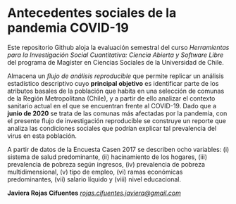 # Antecedentes sociales de la pandemia COVID-19

Este repositorio Github aloja la evaluación semestral del curso *Herramientas para la Investigación Social Cuantitativa: Ciencia Abierta y Software Libre* del programa de Magíster en Ciencias Sociales de la Universidad de Chile.

Almacena un *flujo de análisis reproducible* que permite replicar un análisis estadístico descriptivo cuyo **principal objetivo** es identificar parte de los atributos basales de la población que habita en una selección de comunas de la Región Metropolitana (Chile), y a partir de ello analizar el contexto sanitario actual en el que se encuentran frente al COVID-19. Dado que a **junio de 2020** se trata de las comunas más afectadas por la pandemia, con el presente flujo de investigación reproducible se construye un reporte que analiza las condiciones sociales que podrían explicar tal prevalencia del virus en esta población.

A partir de datos de la Encuesta Casen 2017 se describen ocho variables: (i) sistema de salud predominante, (ii) hacinamiento de los hogares, (iii) prevalencia de pobreza según ingresos, (iv) prevalencia de pobreza multidimensional, (v) tipo de empleo, (vi) ramas económicas predominantes, (vii) salario líquido y (viii) nivel educacional.

**Javiera Rojas Cifuentes**
[*rojas.cifuentes.javiera@gmail.com*](rojas.cifuentes.javiera@gmail.com)
